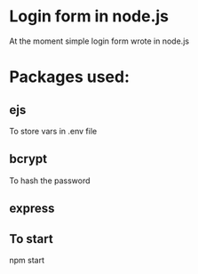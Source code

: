 # Login form in node.js
At the moment simple login form wrote in node.js

# Packages used:
## ejs
To store vars in .env file

## bcrypt
To hash the password

## express

## To start
npm start
